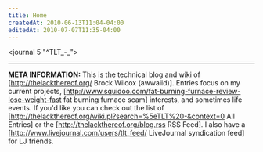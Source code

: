 ```yaml
---
title: Home
createdAt: 2010-06-13T11:04-04:00
editedAt: 2010-07-07T11:35-04:00
---
```


<journal 5 "^TLT_-_">

----

<b>META INFORMATION:</b> This is the technical blog and wiki of [http://thelackthereof.org/ Brock Wilcox (awwaiid)]. Entries focus on my current projects, [http://www.squidoo.com/fat-burning-furnace-review-lose-weight-fast fat burning furnace scam]
 interests, and sometimes life events. If you'd like you can check out the list of [http://thelackthereof.org/wiki.pl?search=%5eTLT%20-&context=0 All Entries] or the [http://thelackthereof.org/blog.rss RSS Feed]. I also have a [http://www.livejournal.com/users/tlt_feed/ LiveJournal syndication feed] for LJ friends. 
 

